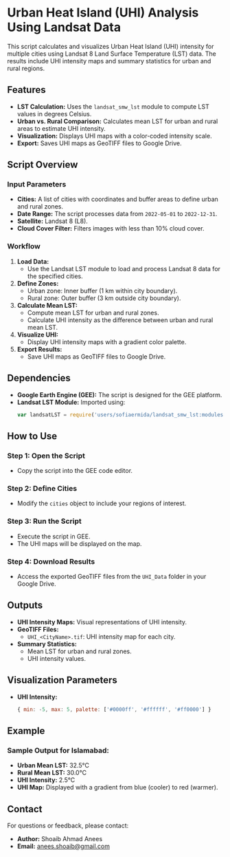 # Urban Heat Island (UHI) Analysis Using Landsat Data

This script calculates and visualizes Urban Heat Island (UHI) intensity for multiple cities using Landsat 8 Land Surface Temperature (LST) data. The results include UHI intensity maps and summary statistics for urban and rural regions.

## Features
- **LST Calculation:** Uses the `landsat_smw_lst` module to compute LST values in degrees Celsius.
- **Urban vs. Rural Comparison:** Calculates mean LST for urban and rural areas to estimate UHI intensity.
- **Visualization:** Displays UHI maps with a color-coded intensity scale.
- **Export:** Saves UHI maps as GeoTIFF files to Google Drive.

## Script Overview
### Input Parameters
- **Cities:** A list of cities with coordinates and buffer areas to define urban and rural zones.
- **Date Range:** The script processes data from `2022-05-01` to `2022-12-31`.
- **Satellite:** Landsat 8 (L8).
- **Cloud Cover Filter:** Filters images with less than 10% cloud cover.

### Workflow
1. **Load Data:**
   - Use the Landsat LST module to load and process Landsat 8 data for the specified cities.
2. **Define Zones:**
   - Urban zone: Inner buffer (1 km within city boundary).
   - Rural zone: Outer buffer (3 km outside city boundary).
3. **Calculate Mean LST:**
   - Compute mean LST for urban and rural zones.
   - Calculate UHI intensity as the difference between urban and rural mean LST.
4. **Visualize UHI:**
   - Display UHI intensity maps with a gradient color palette.
5. **Export Results:**
   - Save UHI maps as GeoTIFF files to Google Drive.

## Dependencies
- **Google Earth Engine (GEE):** The script is designed for the GEE platform.
- **Landsat LST Module:** Imported using:
  ```javascript
  var landsatLST = require('users/sofiaermida/landsat_smw_lst:modules/Landsat_LST.js');
  ```

## How to Use
### Step 1: Open the Script
- Copy the script into the GEE code editor.

### Step 2: Define Cities
- Modify the `cities` object to include your regions of interest.

### Step 3: Run the Script
- Execute the script in GEE.
- The UHI maps will be displayed on the map.

### Step 4: Download Results
- Access the exported GeoTIFF files from the `UHI_Data` folder in your Google Drive.

## Outputs
- **UHI Intensity Maps:** Visual representations of UHI intensity.
- **GeoTIFF Files:**
  - `UHI_<CityName>.tif`: UHI intensity map for each city.
- **Summary Statistics:**
  - Mean LST for urban and rural zones.
  - UHI intensity values.

## Visualization Parameters
- **UHI Intensity:**
  ```javascript
  { min: -5, max: 5, palette: ['#0000ff', '#ffffff', '#ff0000'] }
  ```

## Example
### Sample Output for Islamabad:
- **Urban Mean LST:** 32.5°C
- **Rural Mean LST:** 30.0°C
- **UHI Intensity:** 2.5°C
- **UHI Map:** Displayed with a gradient from blue (cooler) to red (warmer).

## Contact
For questions or feedback, please contact:
- **Author:** Shoaib Ahmad Anees
- **Email:** anees.shoaib@gmail.com
